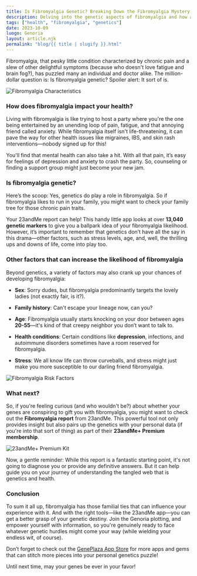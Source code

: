 ```yaml
---
title: Is Fibromyalgia Genetic? Breaking Down the Fibromyalgia Mystery with Genetic Testing
description: Delving into the genetic aspects of fibromyalgia and how apps like 23andMe can enhance your understanding.
tags: ["health", "fibromyalgia", "genetics"]
date: 2023-10-09
luogo: Genoria
layout: article.njk
permalink: "blog/{{ title | slugify }}.html"
---
```


Fibromyalgia, that pesky little condition characterized by chronic pain and a slew of other delightful symptoms (because who doesn't love fatigue and brain fog?), has puzzled many an individual and doctor alike. The million-dollar question is: Is fibromyalgia genetic? Spoiler alert: It sort of is. 

![Fibromyalgia Characteristics](https://www.23andme.com/wp-content/uploads/sites/2/2022/08/fibromyalgia-characteristics-295x300.png)

### How does fibromyalgia impact your health?

Living with fibromyalgia is like trying to host a party where you're the one being entertained by an unending loop of pain, fatigue, and that annoying friend called anxiety. While fibromyalgia itself isn't life-threatening, it can pave the way for other health issues like migraines, IBS, and skin rash interventions—nobody signed up for this!

You'll find that mental health can also take a hit. With all that pain, it’s easy for feelings of depression and anxiety to crash the party. So, counseling or finding a support group might just become your new jam.

### Is fibromyalgia genetic?

Here’s the scoop: Yes, genetics do play a role in fibromyalgia. So if fibromyalgia likes to run in your family, you might want to check your family tree for those chronic pain traits. 

Your 23andMe report can help! This handy little app looks at over **13,040 genetic markers** to give you a ballpark idea of your fibromyalgia likelihood. However, it’s important to remember that genetics don’t have all the say in this drama—other factors, such as stress levels, age, and, well, the thrilling ups and downs of life, come into play too.

###  Other factors that can increase the likelihood of fibromyalgia

Beyond genetics, a variety of factors may also crank up your chances of developing fibromyalgia:

- **Sex**: Sorry dudes, but fibromyalgia predominantly targets the lovely ladies (not exactly fair, is it?).
  
- **Family history**: Can't escape your lineage now, can you?  
 
- **Age**: Fibromyalgia usually starts knocking on your door between ages **20-55**—it's kind of that creepy neighbor you don’t want to talk to.
  
- **Health conditions**: Certain conditions like **depression**, infections, and autoimmune disorders sometimes have a room reserved for fibromyalgia.
  
- **Stress**: We all know life can throw curveballs, and stress might just make you more susceptible to our darling friend fibromyalgia.

![Fibromyalgia Risk Factors](https://www.23andme.com/wp-content/uploads/sites/2/2022/08/fibromyalgia-risk-factors-200x300.png)

### What next?

So, if you're feeling curious (and who wouldn't be?) about whether your genes are conspiring to gift you with fibromyalgia, you might want to check out the **Fibromyalgia report** from 23andMe. This powerful tool not only provides insight but also pairs up the genetics with your personal data (if you're into that sort of thing) as part of their **23andMe+ Premium membership**. 

![23andMe+ Premium Kit](https://www.23andme.com/uploads/sites/2/20240109213029/Premium.jpg)

Now, a gentle reminder: While this report is a fantastic starting point, it's not going to diagnose you or provide any definitive answers. But it can help guide you on your journey of understanding the tangled web that is genetics and health.

### Conclusion

To sum it all up, fibromyalgia has those familial ties that can influence your experience with it. And with the right tools—like the 23andMe app—you can get a better grasp of your genetic destiny. Join the Genoria plotting, and empower yourself with information, so you're genuinely ready to face whatever genetic hurdles might come your way (while wielding your endless wit, of course). 

Don’t forget to check out the [GenePlaza App Store](https://www.GenePlaza.com/app-store) for more apps and gems that can stitch more pieces into your personal genetics puzzle! 

Until next time, may your genes be ever in your favor!